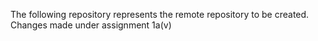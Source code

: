 The following repository represents the remote 
repository to be created.
Changes made under assignment 1a(v)